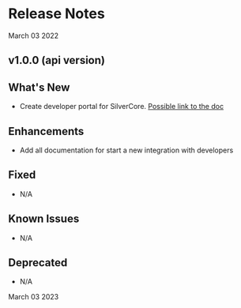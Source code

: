 # Release Notes

March 03 2022

## v1.0.0 (api version)

## What's New

- Create developer portal for SilverCore.  [Possible link to the doc](?path=/docs/getting-started.md)

## Enhancements

- Add all documentation for start a new integration with developers

## Fixed

- N/A

## Known Issues

- N/A

## Deprecated

- N/A


March 03 2023

